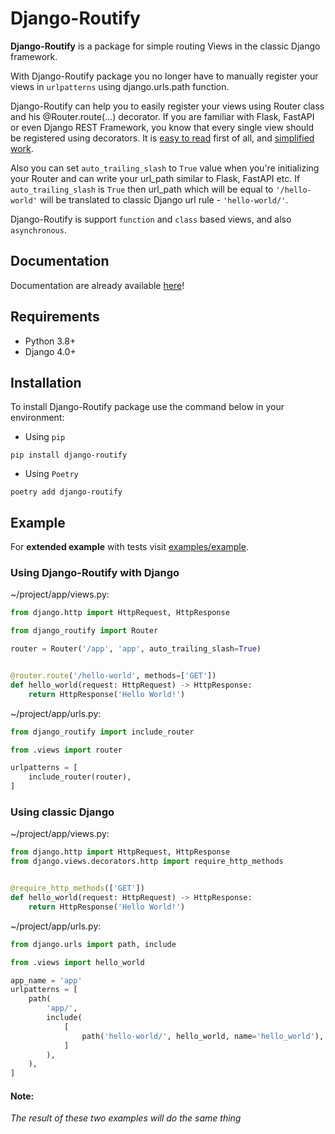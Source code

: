 # Django-Routify
**Django-Routify** is a package for simple routing Views in the classic Django framework.

With Django-Routify package you no longer have to manually register your views in `urlpatterns` using django.urls.path function.

Django-Routify can help you to easily register your views using Router class and his @Router.route(...) decorator.
If you are familiar with Flask, FastAPI or even Django REST Framework, you know that every single view should be registered using decorators.
It is <ins>easy to read</ins> first of all, and <ins>simplified work</ins>.

Also you can set `auto_trailing_slash` to `True` value when you're initializing your Router and can write your url_path similar to Flask, FastAPI etc.
If `auto_trailing_slash` is `True` then url_path which will be equal to `'/hello-world'` will be translated to classic Django url rule - `'hello-world/'`.

Django-Routify is support `function` and `class` based views, and also `asynchronous`.

## Documentation
Documentation are already available [here](https://vitaliypopel.github.io/django-routify-docs/homepage)!

## Requirements
- Python 3.8+
- Django 4.0+

## Installation
To install Django-Routify package use the command below in your environment:

- Using `pip`
```shell
pip install django-routify
```

- Using `Poetry`
```shell
poetry add django-routify
```

## Example
For **extended example** with tests visit [examples/example](https://github.com/vitaliypopel/django-routify/tree/main/examples/example).

### Using Django-Routify with Django

~/project/app/views.py:
```python
from django.http import HttpRequest, HttpResponse

from django_routify import Router

router = Router('/app', 'app', auto_trailing_slash=True)


@router.route('/hello-world', methods=['GET'])
def hello_world(request: HttpRequest) -> HttpResponse:
    return HttpResponse('Hello World!')
```

~/project/app/urls.py:
```python
from django_routify import include_router

from .views import router

urlpatterns = [
    include_router(router),
]
```

### Using classic Django

~/project/app/views.py:
```python
from django.http import HttpRequest, HttpResponse
from django.views.decorators.http import require_http_methods


@require_http_methods(['GET'])
def hello_world(request: HttpRequest) -> HttpResponse:
    return HttpResponse('Hello World!')
```

~/project/app/urls.py:
```python
from django.urls import path, include

from .views import hello_world

app_name = 'app'
urlpatterns = [
    path(
        'app/',
        include(
            [
                path('hello-world/', hello_world, name='hello_world'),
            ]
        ),
    ),
]
```

#### Note:
_The result of these two examples will do the same thing_
